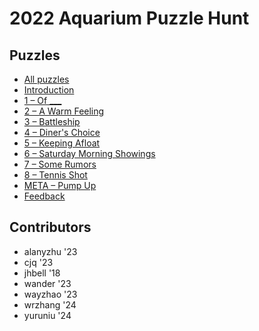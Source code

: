 # 2022 Aquarium Puzzle Hunt

## Puzzles

- [All puzzles](all.pdf)
- [Introduction](0.pdf)
- [1 – Of \_\_\_](1.pdf)
- [2 – A Warm Feeling](2.pdf)
- [3 – Battleship](3.pdf)
- [4 – Diner's Choice](4.pdf)
- [5 – Keeping Afloat](5.pdf)
- [6 – Saturday Morning Showings](6.pdf)
- [7 – Some Rumors](7.pdf)
- [8 – Tennis Shot](8.pdf)
- [META – Pump Up](meta.pdf)
- [Feedback](feedback.pdf)

<!--
## Simulator

During the hunt, teams could text a phone number to submit answers. That number is no longer functional, but puzzlers can use the simulator below as a replacement.

<div id="simulator"></div>
-->

## Contributors

- alanyzhu '23
- cjq '23
- jhbell '18
- wander '23
- wayzhao '23
- wrzhang '24
- yuruniu '24

<script src="server.js"></script>
<script src="/aquarium/Simulator.js" type="module"></script>
